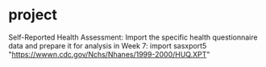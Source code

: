 # project
Self-Reported Health Assessment:
Import the specific health questionnaire data and prepare it for analysis in Week 7:
import sasxport5 "https://wwwn.cdc.gov/Nchs/Nhanes/1999-2000/HUQ.XPT"
